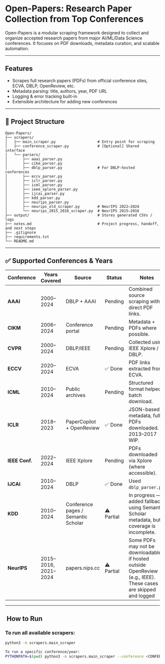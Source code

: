 #  Open-Papers: Research Paper Collection from Top Conferences

Open-Papers is a modular scraping framework designed to collect and organize accepted research papers from major AI/ML/Data Science conferences. It focuses on PDF downloads, metadata curation, and scalable automation.

---

##  Features

- Scrapes full research papers (PDFs) from official conference sites, ECVA, DBLP, OpenReview, etc.
- Metadata parsing: title, authors, year, PDF URL
- Logging & error tracking built-in
- Extensible architecture for adding new conferences

---

## 📁 Project Structure

```
Open-Papers/
├── scrapers/
│   ├── main_scraper.py                   # Entry point for scraping
│   ├── conference_scraper.py             # [Optional] Shared interface
│   └── parsers/
│       ├── aaai_parser.py
│       ├── cikm_parser.py
│       ├── dblp_parser.py                # For DBLP-hosted conferences
│       ├── eccv_parser.py
│       ├── iclr_parser.py
│       ├── icml_parser.py
│       ├── ieee_xplore_parser.py
│       ├── ijcai_parser.py
│       ├── kdd_parser.py
│       ├── neurips_parser.py
│       ├── neurips_old_scraper.py        # NeurIPS 2022–2024
│       └── neurips_2015_2016_scraper.py  # NeurIPS 2015–2016
├── output/                               # Stores generated CSVs / logs
├── notes.md                              # Project progress, handoff, and next steps
├── .gitignore
├── requirements.txt
└── README.md
```
---

## ✅ Supported Conferences & Years

| Conference | Years Covered | Source | Status | Notes |
|------------|----------------|--------|--------|-------|
| **AAAI**   | 2000–2024      | DBLP + AAAI | Pending | Combined source scraping with direct PDF links. |
| **CIKM**   | 2006–2024      | Conference portal | Pending | Metadata + PDFs where possible. |
| **CVPR**   | 2000–2024      | DBLP/IEEE | Pending | Collected using IEEE Xplore / DBLP. |
| **ECCV**   | 2020–2024| ECVA | ✅ Done | PDF links extracted from ECVA. |
| **ICML**   | 2010–2024      | Public archives | Pending| Structured format helped batch download. |
| **ICLR**   | 2018–2023      | PaperCopilot + OpenReview | ✅ Done | JSON-based metadata, full PDFs downloaded. 2013–2017 WIP. |
| **IEEE Conf.** | 2022–2024 | IEEE Xplore | Pending | PDFs downloaded via Xplore (where accessible). |
| **IJCAI**  | 2010–2024      | DBLP | ✅ Done | Used `dblp_parser.py`. |
| **KDD**    | 2010–2024      | Conference pages / Semantic Scholar | ⚠️ Partial | In progress — added fallback using Semantic Scholar metadata, but coverage is incomplete. |
| **NeurIPS**| 2015–2016, 2021–2024 | papers.nips.cc | ⚠️ Partial | Some PDFs may not be downloadable if hosted outside OpenReview (e.g., IEEE). These cases are skipped and logged |

---

## ️ How to Run

### To run **all available scrapers**:
```bash
python3 -m scrapers.main_scraper

To run a specific conference/year:
PYTHONPATH=$(pwd) python3 -m scrapers.main_scraper --conference <CONFERENCE_NAME> --year <YEAR>
